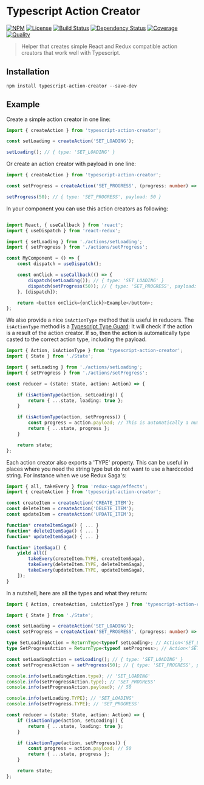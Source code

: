 # Typescript Action Creator

[![NPM][npm-image]][npm-url]
[![License][license-image]][license-url]
[![Build Status][travis-image]][travis-url]
[![Dependency Status][deps-image]][deps-url]
[![Coverage][coverage-image]][coverage-url]
[![Quality][quality-image]][quality-url]

> Helper that creates simple React and Redux compatible action creators that work well with Typescript.

## Installation

```
npm install typescript-action-creator --save-dev
```

## Example

Create a simple action creator in one line:

```typescript
import { createAction } from 'typescript-action-creator';

const setLoading = createAction('SET_LOADING');

setLoading(); // { type: 'SET_LOADING' }

```

Or create an action creator with payload in one line:

```typescript
import { createAction } from 'typescript-action-creator';

const setProgress = createAction('SET_PROGRESS', (progress: number) => progress);

setProgress(50); // { type: 'SET_PROGRESS', payload: 50 }
```

In your component you can use this action creators as following:

```typescript jsx

import React, { useCallback } from 'react';
import { useDispatch } from 'react-redux';

import { setLoading } from './actions/setLoading';
import { setProgress } from './actions/setProgress';

const MyComponent = () => {
    const dispatch = useDispatch();

    const onClick = useCallback(() => {
        dispatch(setLoading()); // { type: 'SET_LOADING' }
        dispatch(setProgress(50)); // { type: 'SET_PROGRESS', payload: 50 }
    }, [dispatch]);

    return <button onClick={onClick}>Example</button>;
};
```

We also provide a nice `isActionType` method that is useful in reducers. The `isActionType` method is a
[Typescript Type Guard](https://basarat.gitbook.io/typescript/type-system/typeguard): It will check if the
action is a result of the action creator. If so, then the action is automatically type casted to the correct
action type, including the payload.

```typescript jsx
import { Action, isActionType } from 'typescript-action-creator';
import { State } from './State';

import { setLoading } from './actions/setLoading';
import { setProgress } from './actions/setProgress';

const reducer = (state: State, action: Action) => {

    if (isActionType(action, setLoading)) {
        return { ...state, loading: true };
    }

    if (isActionType(action, setProgress)) {
        const progress = action.payload; // This is automatically a number!
        return { ...state, progress };
    }

    return state;
};
```

Each action creator also exports a 'TYPE' property. This can be useful in places where you need
the string type but do not want to use a hardcoded string. For instance when we use Redux Saga's:

```typescript
import { all, takeEvery } from 'redux-saga/effects';
import { createAction } from 'typescript-action-creator';

const createItem = createAction('CREATE_ITEM');
const deleteItem = createAction('DELETE_ITEM');
const updateItem = createAction('UPDATE_ITEM');

function* createItemSaga() { ... }
function* deleteItemSaga() { ... }
function* updateItemSaga() { ... }

function* itemSaga() {
    yield all([
        takeEvery(createItem.TYPE, createItemSaga),
        takeEvery(deleteItem.TYPE, deleteItemSaga),
        takeEvery(updateItem.TYPE, updateItemSaga),
    ]);
}
```

In a nutshell, here are all the types and what they return:

```typescript
import { Action, createAction, isActionType } from 'typescript-action-creator';

import { State } from './State';

const setLoading = createAction('SET_LOADING');
const setProgress = createAction('SET_PROGRESS', (progress: number) => progress);

type SetLoadingAction = ReturnType<typeof setLoading>; // Action<'SET_LOADING'>
type SetProgressAction = ReturnType<typeof setProgress>; // Action<'SET_PROGRESS', number>

const setLoadingAction = setLoading(); // { type: 'SET_LOADING' }
const setProgressAction = setProgress(50); // { type: 'SET_PROGRESS', payload: 50 }

console.info(setLoadingAction.type); // 'SET_LOADING'
console.info(setProgressAction.type); // 'SET_PROGRESS'
console.info(setProgressAction.payload); // 50

console.info(setLoading.TYPE); // 'SET_LOADING'
console.info(setProgress.TYPE); // 'SET_PROGRESS'

const reducer = (state: State, action: Action) => {
    if (isActionType(action, setLoading)) {
        return { ...state, loading: true };
    }

    if (isActionType(action, setProgress)) {
        const progress = action.payload; // 50
        return { ...state, progress };
    }

    return state;
};

```

[npm-url]: https://npmjs.org/package/typescript-action-creator
[npm-image]: https://img.shields.io/npm/v/typescript-action-creator.svg
[license-url]: LICENSE
[license-image]: http://img.shields.io/npm/l/typescript-action-creator.svg
[travis-url]: https://travis-ci.org/ferdikoomen/typescript-action-creator
[travis-image]: https://img.shields.io/travis/ferdikoomen/typescript-action-creator.svg
[deps-url]: https://david-dm.org/ferdikoomen/typescript-action-creator
[deps-image]: https://img.shields.io/david/ferdikoomen/typescript-action-creator.svg
[coverage-url]: https://codecov.io/gh/ferdikoomen/typescript-action-creator
[coverage-image]: https://img.shields.io/codecov/c/github/ferdikoomen/typescript-action-creator.svg
[quality-url]: https://lgtm.com/projects/g/ferdikoomen/typescript-action-creator
[quality-image]: https://img.shields.io/lgtm/grade/javascript/g/ferdikoomen/typescript-action-creator.svg
